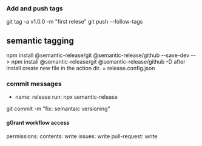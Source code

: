 ### Add and push tags
git tag -a v1.0.0 -m "first relese"
git push --follow-tags

## semantic tagging
npm install @semantic-release/git @semantic-release/github --save-dev
--> npm install @semantic-release/git @semantic-release/github -D 
after install create new file in the action dir. = release.config.json

### commit messages
- name: release
        run: npx semantic-release
        
git commit -m "fix: semantaic versioning"

#### gGrant workflow access 
permissions:
   contents: write
   issues: write
   pull-request: write
   

